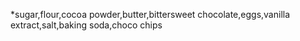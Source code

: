*sugar,flour,cocoa powder,butter,bittersweet chocolate,eggs,vanilla extract,salt,baking soda,choco chips